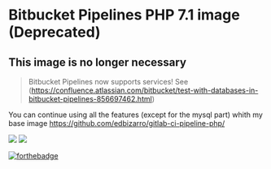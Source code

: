 # Bitbucket Pipelines PHP 7.1 image (Deprecated)

## This image is no longer necessary
> Bitbucket Pipelines now supports services! See (https://confluence.atlassian.com/bitbucket/test-with-databases-in-bitbucket-pipelines-856697462.html)

You can continue using all the features (except for the mysql part) whith my base image https://github.com/edbizarro/gitlab-ci-pipeline-php/

[![](https://images.microbadger.com/badges/version/edbizarro/bitbucket-pipelines-php7.svg)](https://microbadger.com/images/edbizarro/bitbucket-pipelines-php7 "Get your own version badge on microbadger.com") [![](https://images.microbadger.com/badges/image/edbizarro/bitbucket-pipelines-php7.svg)](https://microbadger.com/images/edbizarro/bitbucket-pipelines-php7 "Get your own image badge on microbadger.com")

[![forthebadge](http://forthebadge.com/images/badges/fuck-it-ship-it.svg)](http://forthebadge.com)

